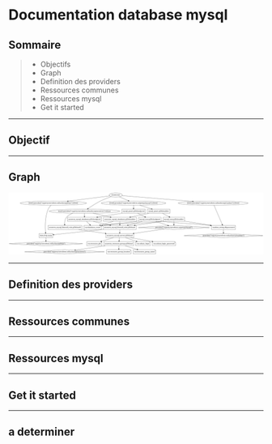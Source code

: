 # Documentation database mysql

## Sommaire
>- Objectifs
>- Graph
>- Definition des providers
>- Ressources communes
>- Ressources mysql
>- Get it started

---
## Objectif
---
## Graph
![graph.png](/mysql/images/graph.png)

---
## Definition des providers
---
## Ressources communes
---
## Ressources mysql
---
## Get it started
---
## a determiner

